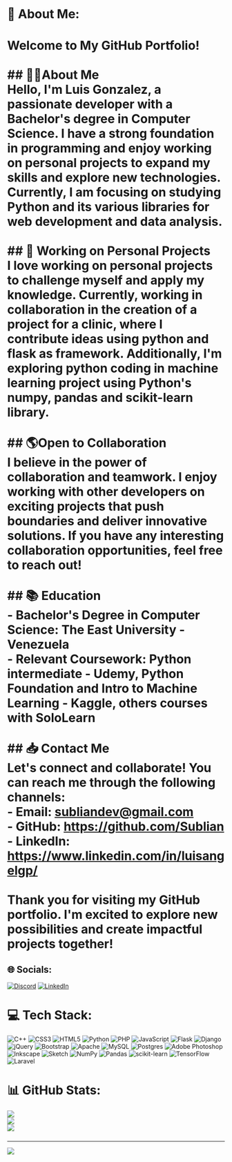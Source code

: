 # 💫 About Me:
# Welcome to My GitHub Portfolio!<br><br>## 👨‍💻About Me<br>Hello, I'm Luis Gonzalez, a passionate developer with a Bachelor's degree in Computer Science. I have a strong foundation in programming and enjoy working on personal projects to expand my skills and explore new technologies. Currently, I am focusing on studying Python and its various libraries for web development and data analysis.<br><br>## 🦾 Working on Personal Projects<br>I love working on personal projects to challenge myself and apply my knowledge. Currently, working in collaboration in the creation of a project for a clinic, where I contribute ideas using python and flask as framework. Additionally, I'm exploring python coding in machine learning project using Python's numpy, pandas and scikit-learn library.<br><br>## 🌎Open to Collaboration<br>I believe in the power of collaboration and teamwork. I enjoy working with other developers on exciting projects that push boundaries and deliver innovative solutions. If you have any interesting collaboration opportunities, feel free to reach out!<br><br>## 📚 Education<br>- Bachelor's Degree in Computer Science: The East University - Venezuela<br>- Relevant Coursework: Python intermediate - Udemy, Python Foundation and Intro to Machine Learning - Kaggle, others courses with SoloLearn<br><br>## 📥 Contact Me<br>Let's connect and collaborate! You can reach me through the following channels:<br>- Email: subliandev@gmail.com<br>- GitHub: https://github.com/Sublian<br>- LinkedIn: https://www.linkedin.com/in/luisangelgp/<br><br>Thank you for visiting my GitHub portfolio. I'm excited to explore new possibilities and create impactful projects together!<br>


## 🌐 Socials:
[![Discord](https://img.shields.io/badge/Discord-%237289DA.svg?logo=discord&logoColor=white)](https://discord.gg/subliandev) [![LinkedIn](https://img.shields.io/badge/LinkedIn-%230077B5.svg?logo=linkedin&logoColor=white)](https://linkedin.com/in/https://www.linkedin.com/in/luisangelgp) 

# 💻 Tech Stack:
![C++](https://img.shields.io/badge/c++-%2300599C.svg?style=plastic&logo=c%2B%2B&logoColor=white) ![CSS3](https://img.shields.io/badge/css3-%231572B6.svg?style=plastic&logo=css3&logoColor=white) ![HTML5](https://img.shields.io/badge/html5-%23E34F26.svg?style=plastic&logo=html5&logoColor=white) ![Python](https://img.shields.io/badge/python-3670A0?style=plastic&logo=python&logoColor=ffdd54) ![PHP](https://img.shields.io/badge/php-%23777BB4.svg?style=plastic&logo=php&logoColor=white) ![JavaScript](https://img.shields.io/badge/javascript-%23323330.svg?style=plastic&logo=javascript&logoColor=%23F7DF1E) ![Flask](https://img.shields.io/badge/flask-%23000.svg?style=plastic&logo=flask&logoColor=white) ![Django](https://img.shields.io/badge/django-%23092E20.svg?style=plastic&logo=django&logoColor=white) ![jQuery](https://img.shields.io/badge/jquery-%230769AD.svg?style=plastic&logo=jquery&logoColor=white) ![Bootstrap](https://img.shields.io/badge/bootstrap-%23563D7C.svg?style=plastic&logo=bootstrap&logoColor=white) ![Apache](https://img.shields.io/badge/apache-%23D42029.svg?style=plastic&logo=apache&logoColor=white) ![MySQL](https://img.shields.io/badge/mysql-%2300f.svg?style=plastic&logo=mysql&logoColor=white) ![Postgres](https://img.shields.io/badge/postgres-%23316192.svg?style=plastic&logo=postgresql&logoColor=white) ![Adobe Photoshop](https://img.shields.io/badge/adobephotoshop-%2331A8FF.svg?style=plastic&logo=adobephotoshop&logoColor=white) ![Inkscape](https://img.shields.io/badge/Inkscape-e0e0e0?style=plastic&logo=inkscape&logoColor=080A13) ![Sketch](https://img.shields.io/badge/Sketch-FFB387?style=plastic&logo=sketch&logoColor=black) ![NumPy](https://img.shields.io/badge/numpy-%23013243.svg?style=plastic&logo=numpy&logoColor=white) ![Pandas](https://img.shields.io/badge/pandas-%23150458.svg?style=plastic&logo=pandas&logoColor=white) ![scikit-learn](https://img.shields.io/badge/scikit--learn-%23F7931E.svg?style=plastic&logo=scikit-learn&logoColor=white) ![TensorFlow](https://img.shields.io/badge/TensorFlow-%23FF6F00.svg?style=plastic&logo=TensorFlow&logoColor=white) ![Laravel](https://img.shields.io/badge/laravel-%23FF2D20.svg?style=plastic&logo=laravel&logoColor=white)
# 📊 GitHub Stats:
![](https://github-readme-stats.vercel.app/api?username=sublian&theme=gruvbox&hide_border=true&include_all_commits=false&count_private=false)<br/>
![](https://github-readme-streak-stats.herokuapp.com/?user=sublian&theme=gruvbox&hide_border=true)<br/>
![](https://github-readme-stats.vercel.app/api/top-langs/?username=sublian&theme=gruvbox&hide_border=true&include_all_commits=false&count_private=false&layout=compact)

### 

---
[![](https://visitcount.itsvg.in/api?id=sublian&icon=8&color=0)](https://visitcount.itsvg.in)

<!-- Proudly created with GPRM ( https://gprm.itsvg.in ) -->
